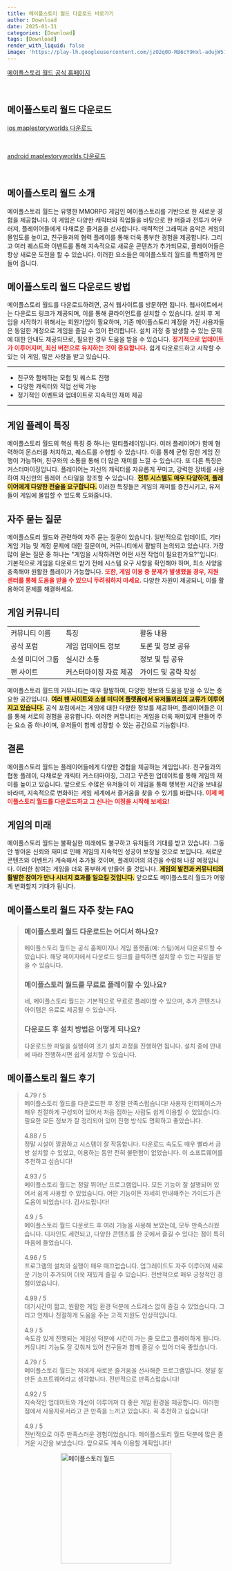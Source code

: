 ```yaml
---
title: 메이플스토리 월드 다운로드 바로가기
author: Download
date: 2025-01-31
categories: [Download]
tags: [Download]
render_with_liquid: false
image: 'https://play-lh.googleusercontent.com/jzO2q0O-RB6cY9Hxl-adujW57gDDhFxABKR8dPd92ewveZ1ly7EUXpclQFMSPk0Qaw=s256-rw'
---
```

<p><a class='click-button' title='메이플스토리 월드' href='https://maplestoryworlds.nexon.com/ko/play' rel='nofollow'>메이플스토리 월드 공식 홈페이지</a></p><br>
<h2 id='메이플스토리 월드_다운로드'>메이플스토리 월드 다운로드</h2>
<p><a class="click-button ios" title="maplestoryworlds 다운로드" href="https://apps.apple.com/kr/app/%EB%A9%94%EC%9D%B4%ED%94%8C%EC%8A%A4%ED%86%A0%EB%A6%AC-%EC%9B%94%EB%93%9C/id1553717881" rel="nofollow">ios maplestoryworlds 다운로드</a></p><br>
<p><a class="click-button android" title="maplestoryworlds 다운로드" href="https://play.google.comhttps://play.google.com/store/apps/details?id=com.nexon.mod" rel="nofollow">android maplestoryworlds 다운로드</a></p><br>


<h2 id='메이플스토리_월드_소개'>메이플스토리 월드 소개</h2>

<p>메이플스토리 월드는 유명한 MMORPG 게임인 메이플스토리를 기반으로 한 새로운 경험을 제공합니다. 이 게임은 다양한 캐릭터와 직업들을 바탕으로 한 퍼즐과 전투가 어우러져, 플레이어들에게 다채로운 즐거움을 선사합니다. 매력적인 그래픽과 음악은 게임의 몰입도를 높이고, 친구들과의 협력 플레이를 통해 더욱 풍부한 경험을 제공합니다. 그리고 여러 퀘스트와 이벤트를 통해 지속적으로 새로운 콘텐츠가 추가되므로, 플레이어들은 항상 새로운 도전을 할 수 있습니다. 이러한 요소들은 메이플스토리 월드를 특별하게 만들어 줍니다.</p>

<h2 id='다운로드_방법'>메이플스토리 월드 다운로드 방법</h2>

<p>메이플스토리 월드를 다운로드하려면, 공식 웹사이트를 방문하면 됩니다. 웹사이트에서는 다운로드 링크가 제공되며, 이를 통해 클라이언트를 설치할 수 있습니다. 설치 후 게임을 시작하기 위해서는 회원가입이 필요하며, 기존 메이플스토리 계정을 가진 사용자들은 동일한 계정으로 게임을 즐길 수 있어 편리합니다. 설치 과정 중 발생할 수 있는 문제에 대한 안내도 제공되므로, 필요한 경우 도움을 받을 수 있습니다. <b><span style="color: #ee2323;">정기적으로 업데이트가 이루어지며, 최신 버전으로 유지하는 것이 중요합니다.</span></b> 쉽게 다운로드하고 시작할 수 있는 이 게임, 많은 사랑을 받고 있습니다.</p>

<hr />

<ul>
    <li>친구와 함께하는 모험 및 퀘스트 진행</li>
    <li>다양한 캐릭터와 직업 선택 가능</li>
    <li>정기적인 이벤트와 업데이트로 지속적인 재미 제공</li>
</ul>

<hr />

<h2 id='게임_플레이_특징'>게임 플레이 특징</h2>

<p>메이플스토리 월드의 핵심 특징 중 하나는 멀티플레이입니다. 여러 플레이어가 함께 협력하여 몬스터를 처치하고, 퀘스트를 수행할 수 있습니다. 이를 통해 균형 잡힌 게임 진행이 가능하며, 친구와의 소통을 통해 더 많은 재미를 느낄 수 있습니다. 또 다른 특징은 커스터마이징입니다. 플레이어는 자신의 캐릭터를 자유롭게 꾸미고, 강력한 장비를 사용하여 자신만의 플레이 스타일을 창조할 수 있습니다. <b><span style="background-color: #ffe066;">전투 시스템도 매우 다양하여, 플레이어에게 다양한 전술을 요구합니다.</span></b> 이러한 특징들은 게임의 재미를 증진시키고, 유저들이 게임에 몰입할 수 있도록 도와줍니다.</p>

<h2 id='자주_묻는_질문'>자주 묻는 질문</h2>

<p>메이플스토리 월드와 관련하여 자주 묻는 질문이 있습니다. 일반적으로 업데이트, 기타 게임 기능 및 계정 문제에 대한 질문이며, 커뮤니티에서 활발히 논의되고 있습니다. 가장 많이 묻는 질문 중 하나는 "게임을 시작하려면 어떤 사전 작업이 필요한가요?"입니다. 기본적으로 게임을 다운로드 받기 전에 시스템 요구 사항을 확인해야 하며, 최소 사양을 충족해야 원활한 플레이가 가능합니다. <b><span style="color: #ee2323;">또한, 게임 이용 중 문제가 발생했을 경우, 지원 센터를 통해 도움을 받을 수 있으니 두려워하지 마세요.</span></b> 다양한 자원이 제공되니, 이를 활용하여 문제를 해결하세요.</p>

<h2 id='게임_커뮤니티'>게임 커뮤니티</h2>

<table>
    <tr>
        <td>커뮤니티 이름</td>
        <td>특징</td>
        <td>활동 내용</td>
    </tr>
    <tr>
        <td>공식 포럼</td>
        <td>게임 업데이트 정보</td>
        <td>토론 및 정보 공유</td>
    </tr>
    <tr>
        <td>소셜 미디어 그룹</td>
        <td>실시간 소통</td>
        <td>정보 및 팁 공유</td>
    </tr>
    <tr>
        <td>팬 사이트</td>
        <td>커스터마이징 자료 제공</td>
        <td>가이드 및 공략 작성</td>
    </tr>
</table>

<p>메이플스토리 월드의 커뮤니티는 매우 활발하여, 다양한 정보와 도움을 받을 수 있는 중요한 공간입니다. <b><span style="background-color: #ffe066;">여러 팬 사이트와 소셜 미디어 플랫폼에서 유저들끼리의 교류가 이루어지고 있습니다.</span></b> 공식 포럼에서는 게임에 대한 다양한 정보를 제공하며, 플레이어들은 이를 통해 서로의 경험을 공유합니다. 이러한 커뮤니티는 게임을 더욱 재미있게 만들어 주는 요소 중 하나이며, 유저들이 함께 성장할 수 있는 공간으로 기능합니다.</p>

<h2 id='결론'>결론</h2>

<p>메이플스토리 월드는 플레이어들에게 다양한 경험을 제공하는 게임입니다. 친구들과의 협동 플레이, 다채로운 캐릭터 커스터마이징, 그리고 꾸준한 업데이트를 통해 게임의 재미를 높이고 있습니다. 앞으로도 수많은 유저들이 이 게임을 통해 행복한 시간을 보내길 바라며, 지속적으로 변화하는 게임 세계에서 즐거움을 찾을 수 있기를 바랍니다. <b><span style="color: #ee2323;">이제 메이플스토리 월드를 다운로드하고 그 신나는 여정을 시작해 보세요!</span></b></p>

<h2 id='게임_미래'>게임의 미래</h2>

<p>메이플스토리 월드는 불확실한 미래에도 불구하고 유저들의 기대를 받고 있습니다. 그동안 쌓아온 신뢰와 재미로 인해 게임의 지속적인 성공이 보장될 것으로 보입니다. 새로운 콘텐츠와 이벤트가 계속해서 추가될 것이며, 플레이어의 의견을 수렴해 나갈 예정입니다. 이러한 참여는 게임을 더욱 풍부하게 만들어 줄 것입니다. <b><span style="background-color: #ffe066;">게임의 발전과 커뮤니티의 활발한 참여가 만나 시너지 효과를 일으킬 것입니다.</span></b> 앞으로도 메이플스토리 월드가 어떻게 변화할지 기대가 됩니다.</p>


<h2 id='메이플스토리 월드_자주_찾는_FAQ'>메이플스토리 월드 자주 찾는 FAQ</h2>
<div itemscope="" itemtype="https://schema.org/FAQPage"> 
<blockquote> 
<div itemscope="" itemprop="mainEntity" itemtype="https://schema.org/Question"> 
<h3 itemprop="name">메이플스토리 월드 다운로드는 어디서 하나요?</h3> 
<div itemscope="" itemprop="acceptedAnswer" itemtype="https://schema.org/Answer"> 
<span itemprop="text"> 
<p>메이플스토리 월드는 공식 홈페이지나 게임 플랫폼(예: 스팀)에서 다운로드할 수 있습니다. 해당 페이지에서 다운로드 링크를 클릭하면 설치할 수 있는 파일을 받을 수 있습니다.</p> 
</span> 
</div> 
</div> 
<div itemscope="" itemprop="mainEntity" itemtype="https://schema.org/Question"> 
<h3 itemprop="name">메이플스토리 월드를 무료로 플레이할 수 있나요?</h3> 
<div itemscope="" itemprop="acceptedAnswer" itemtype="https://schema.org/Answer"> 
<span itemprop="text"> 
<p>네, 메이플스토리 월드는 기본적으로 무료로 플레이할 수 있으며, 추가 콘텐츠나 아이템은 유료로 제공될 수 있습니다.</p> 
</span> 
</div> 
</div> 
<div itemscope="" itemprop="mainEntity" itemtype="https://schema.org/Question"> 
<h3 itemprop="name">다운로드 후 설치 방법은 어떻게 되나요?</h3> 
<div itemscope="" itemprop="acceptedAnswer" itemtype="https://schema.org/Answer"> 
<span itemprop="text"> 
<p>다운로드한 파일을 실행하여 초기 설치 과정을 진행하면 됩니다. 설치 중에 안내에 따라 진행하시면 쉽게 설치할 수 있습니다.</p> 
</span> 
</div> 
</div> 
</blockquote> 
</div>
<h2 id='메이플스토리 월드_후기'>메이플스토리 월드 후기</h2>
<div itemscope itemtype="https://schema.org/Product">
  <blockquote>
  <div itemprop="review" itemscope itemtype="https://schema.org/Review">
      <div itemprop="reviewRating" itemscope itemtype="https://schema.org/Rating"> <span itemprop="ratingValue">4.79</span> / <span itemprop="bestRating">5</span> </div>
      <span itemprop="reviewBody">메이플스토리 월드를 다운로드한 후 정말 만족스럽습니다! 사용자 인터페이스가 매우 친절하게 구성되어 있어서 처음 접하는 사람도 쉽게 이용할 수 있었습니다. 필요한 모든 정보가 잘 정리되어 있어 진행 방식도 명확하고 좋았습니다.</span>
  </div>
  <br>
  <div itemprop="review" itemscope itemtype="https://schema.org/Review">
      <div itemprop="reviewRating" itemscope itemtype="https://schema.org/Rating"> <span itemprop="ratingValue">4.88</span> / <span itemprop="bestRating">5</span> </div>
      <span itemprop="reviewBody">정말 시설이 깔끔하고 시스템이 잘 작동합니다. 다운로드 속도도 매우 빨라서 금방 설치할 수 있었고, 이용하는 동안 전혀 불편함이 없었습니다. 이 소프트웨어를 추천하고 싶습니다!</span>
  </div>
  <br>
  <div itemprop="review" itemscope itemtype="https://schema.org/Review">
      <div itemprop="reviewRating" itemscope itemtype="https://schema.org/Rating"> <span itemprop="ratingValue">4.93</span> / <span itemprop="bestRating">5</span> </div>
      <span itemprop="reviewBody">메이플스토리 월드는 정말 뛰어난 프로그램입니다. 모든 기능이 잘 설명되어 있어서 쉽게 사용할 수 있었습니다. 어떤 기능이든 자세히 안내해주는 가이드가 큰 도움이 되었습니다. 감사드립니다!</span>
  </div>
  <br>
  <div itemprop="review" itemscope itemtype="https://schema.org/Review">
      <div itemprop="reviewRating" itemscope itemtype="https://schema.org/Rating"> <span itemprop="ratingValue">4.9</span> / <span itemprop="bestRating">5</span> </div>
      <span itemprop="reviewBody">메이플스토리 월드 다운로드 후 여러 기능을 사용해 보았는데, 모두 만족스러웠습니다. 디자인도 세련되고, 다양한 콘텐츠를 한 곳에서 즐길 수 있다는 점이 특히 마음에 들었습니다.</span>
  </div>
  <br>
  <div itemprop="review" itemscope itemtype="https://schema.org/Review">
      <div itemprop="reviewRating" itemscope itemtype="https://schema.org/Rating"> <span itemprop="ratingValue">4.96</span> / <span itemprop="bestRating">5</span> </div>
      <span itemprop="reviewBody">프로그램의 설치와 실행이 매우 매끄럽습니다. 업그레이드도 자주 이루어져 새로운 기능이 추가되어 더욱 재밌게 즐길 수 있습니다. 전반적으로 매우 긍정적인 경험이었습니다.</span>
  </div>
  <br>
  <div itemprop="review" itemscope itemtype="https://schema.org/Review">
      <div itemprop="reviewRating" itemscope itemtype="https://schema.org/Rating"> <span itemprop="ratingValue">4.99</span> / <span itemprop="bestRating">5</span> </div>
      <span itemprop="reviewBody">대기시간이 짧고, 원활한 게임 환경 덕분에 스트레스 없이 즐길 수 있었습니다. 그리고 언제나 친절하게 도움을 주는 고객 지원도 인상적입니다.</span>
  </div>
  <br>
  <div itemprop="review" itemscope itemtype="https://schema.org/Review">
      <div itemprop="reviewRating" itemscope itemtype="https://schema.org/Rating"> <span itemprop="ratingValue">4.9</span> / <span itemprop="bestRating">5</span> </div>
      <span itemprop="reviewBody">속도감 있게 진행되는 게임성 덕분에 시간이 가는 줄 모르고 플레이하게 됩니다. 커뮤니티 기능도 잘 갖춰져 있어 친구들과 함께 즐길 수 있어 더욱 좋았습니다.</span>
  </div>
  <br>
  <div itemprop="review" itemscope itemtype="https://schema.org/Review">
      <div itemprop="reviewRating" itemscope itemtype="https://schema.org/Rating"> <span itemprop="ratingValue">4.79</span> / <span itemprop="bestRating">5</span> </div>
      <span itemprop="reviewBody">메이플스토리 월드는 저에게 새로운 즐거움을 선사해준 프로그램입니다. 정말 잘 만든 소프트웨어라고 생각합니다. 전반적으로 만족스럽습니다!</span>
  </div>
  <br>
  <div itemprop="review" itemscope itemtype="https://schema.org/Review">
      <div itemprop="reviewRating" itemscope itemtype="https://schema.org/Rating"> <span itemprop="ratingValue">4.92</span> / <span itemprop="bestRating">5</span> </div>
      <span itemprop="reviewBody">지속적인 업데이트와 개선이 이루어져 더 좋은 게임 환경을 제공합니다. 이러한 점에서 사용자로서라고 큰 만족을 느끼고 있습니다. 꼭 추천하고 싶습니다!</span>
  </div>
  <br>
  <div itemprop="review" itemscope itemtype="https://schema.org/Review">
      <div itemprop="reviewRating" itemscope itemtype="https://schema.org/Rating"> <span itemprop="ratingValue">4.9</span> / <span itemprop="bestRating">5</span> </div>
      <span itemprop="reviewBody">전반적으로 아주 만족스러운 경험이었습니다. 메이플스토리 월드 덕분에 많은 즐거운 시간을 보냈습니다. 앞으로도 계속 이용할 계획입니다!</span>
  </div>
  </blockquote>
</div>
<figure class="image" style="display: flex; justify-content: center; align-items: center; margin: 0;"><img src="https://play-lh.googleusercontent.com/jzO2q0O-RB6cY9Hxl-adujW57gDDhFxABKR8dPd92ewveZ1ly7EUXpclQFMSPk0Qaw=s256-rw" alt="메이플스토리 월드" width="256" height="256" style="max-width: 100%; height: auto;"></figure>